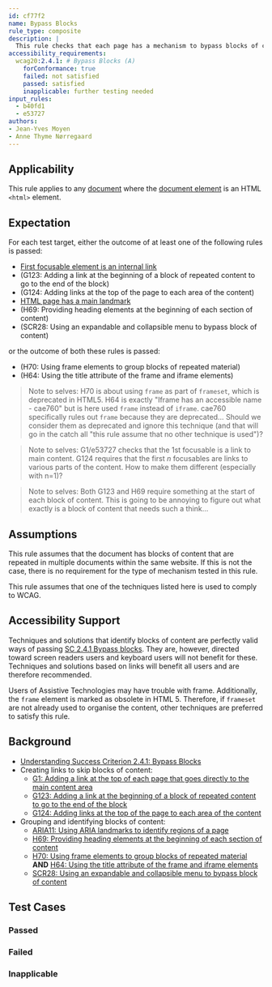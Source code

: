 ```yaml
---
id: cf77f2
name: Bypass Blocks
rule_type: composite
description: |
  This rule checks that each page has a mechanism to bypass blocks of content.
accessibility_requirements:
  wcag20:2.4.1: # Bypass Blocks (A)
    forConformance: true
    failed: not satisfied
    passed: satisfied
    inapplicable: further testing needed
input_rules:
  - b40fd1
  - e53727
authors:
- Jean-Yves Moyen
- Anne Thyme Nørregaard
---
```


## Applicability

This rule applies to any [document](#https://www.w3.org/TR/dom/#concept-document) where the [document element](#https://www.w3.org/TR/dom/#document-element) is an HTML `<html>` element.

## Expectation

For each test target, either the outcome of at least one of the following rules is passed:

- [First focusable element is an internal link](https://act-rules.github.io/rules/e53727)
- (G123: Adding a link at the beginning of a block of repeated content to go to the end of the block)
- (G124: Adding links at the top of the page to each area of the content)
- [HTML page has a main landmark](https://act-rules.github.io/rules/b40fd1)
- (H69: Providing heading elements at the beginning of each section of content)
- (SCR28: Using an expandable and collapsible menu to bypass block of content)

or the outcome of both these rules is passed:
- (H70: Using frame elements to group blocks of repeated material)
- (H64: Using the title attribute of the frame and iframe elements)

> Note to selves: H70 is about using `frame` as part of `frameset`, which is deprecated in HTML5. H64 is exactly "Iframe has an accessible name - cae760" but is here used `frame` instead of `iframe`. cae760 specifically rules out `frame` because they are deprecated… Should we consider them as deprecated and ignore this technique (and that will go in the catch all "this rule assume that no other technique is used")?

> Note to selves: G1/e53727 checks that the 1st focusable is a link to main content. G124 requires that the first *n* focusables are links to various parts of the content. How to make them different (especially with n=1)?

> Note to selves: Both G123 and H69 require something at the start of each block of content. This is going to be annoying to figure out what exactly is a block of content that needs such a think…

## Assumptions

This rule assumes that the document has blocks of content that are repeated in multiple documents within the same website. If this is not the case, there is no requirement for the type of mechanism tested in this rule.

This rule assumes that one of the techniques listed here is used to comply to WCAG.

## Accessibility Support

Techniques and solutions that identify blocks of content are perfectly valid ways of passing [SC 2.4.1 Bypass blocks](https://www.w3.org/WAI/WCAG21/Understanding/bypass-blocks.html). They are, however, directed toward screen readers users and keyboard users will not benefit for these. Techniques and solutions based on links will benefit all users and are therefore recommended. 

Users of Assistive Technologies may have trouble with frame. Additionally, the `frame` element is marked as obsolete in HTML 5. Therefore, if `frameset` are not already used to organise the content, other techniques are preferred to satisfy this rule.

## Background
- [Understanding Success Criterion 2.4.1: Bypass Blocks](https://www.w3.org/WAI/WCAG21/Understanding/bypass-blocks.html)
- Creating links to skip blocks of content:
  - [G1: Adding a link at the top of each page that goes directly to the main content area](https://www.w3.org/WAI/WCAG21/Techniques/general/G1)
  - [G123: Adding a link at the beginning of a block of repeated content to go to the end of the block](https://www.w3.org/WAI/WCAG21/Techniques/general/G123)
  - [G124: Adding links at the top of the page to each area of the content](https://www.w3.org/WAI/WCAG21/Techniques/general/G124)
- Grouping and identifying blocks of content:
  - [ARIA11: Using ARIA landmarks to identify regions of a page](https://www.w3.org/WAI/WCAG21/Techniques/aria/ARIA11)
  - [H69: Providing heading elements at the beginning of each section of content](https://www.w3.org/WAI/WCAG21/Techniques/html/H69)
  - [H70: Using frame elements to group blocks of repeated material](https://www.w3.org/WAI/WCAG21/Techniques/html/H70) **AND** [H64: Using the title attribute of the frame and iframe elements](https://www.w3.org/WAI/WCAG21/Techniques/html/H64)
  - [SCR28: Using an expandable and collapsible menu to bypass block of content](https://www.w3.org/WAI/WCAG21/Techniques/client-side-script/SCR28)

## Test Cases

### Passed

### Failed

### Inapplicable
